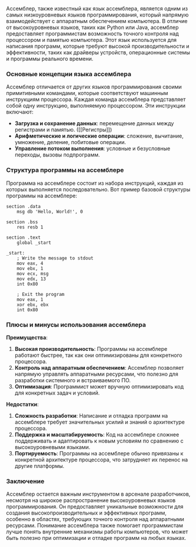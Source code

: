 Ассемблер, также известный как язык ассемблера, является одним из самых низкоуровневых языков программирования, который напрямую взаимодействует с аппаратным обеспечением компьютера. В отличие от высокоуровневых языков, таких как Python или Java, ассемблер предоставляет программистам возможность точного контроля над процессором и памятью компьютера. Этот язык используется для написания программ, которые требуют высокой производительности и эффективности, таких как драйверы устройств, операционные системы и программы реального времени.

### Основные концепции языка ассемблера

Ассемблер отличается от других языков программирования своими примитивными командами, которые соответствуют машинным инструкциям процессора. Каждая команда ассемблера представляет собой одну инструкцию, выполняемую процессором. Эти инструкции включают:

- **Загрузка и сохранение данных**: перемещение данных между регистрами и памятью. ([[Регистры]]) 
- **Арифметические и логические операции**: сложение, вычитание, умножение, деление, побитовые операции.
- **Управление потоком выполнения**: условные и безусловные переходы, вызовы подпрограмм.

### Структура программы на ассемблере

Программа на ассемблере состоит из набора инструкций, каждая из которых выполняется последовательно. Вот пример базовой структуры программы на ассемблере:

```assembly
section .data
    msg db 'Hello, World!', 0

section .bss
    res resb 1

section .text
    global _start

_start:
    ; Write the message to stdout
    mov eax, 4
    mov ebx, 1
    mov ecx, msg
    mov edx, 13
    int 0x80

    ; Exit the program
    mov eax, 1
    xor ebx, ebx
    int 0x80
```

### Плюсы и минусы использования ассемблера

**Преимущества**:
1. **Высокая производительность**: Программы на ассемблере работают быстрее, так как они оптимизированы для конкретного процессора.
2. **Контроль над аппаратным обеспечением**: Ассемблер позволяет напрямую управлять аппаратными ресурсами, что полезно для разработки системного и встраиваемого ПО.
3. **Оптимизация**: Программист может вручную оптимизировать код для конкретных задач и условий.

**Недостатки**:
1. **Сложность разработки**: Написание и отладка программ на ассемблере требует значительных усилий и знаний о архитектуре процессора.
2. **Поддержка и масштабируемость**: Код на ассемблере сложнее поддерживать и адаптировать к новым условиям по сравнению с высокоуровневыми языками.
3. **Портируемость**: Программы на ассемблере обычно привязаны к конкретной архитектуре процессора, что затрудняет их перенос на другие платформы.

### Заключение

Ассемблер остается важным инструментом в арсенале разработчиков, несмотря на широкое распространение высокоуровневых языков программирования. Он предоставляет уникальные возможности для создания высокопроизводительных и эффективных программ, особенно в областях, требующих точного контроля над аппаратными ресурсами. Понимание ассемблера также помогает программистам лучше понять внутренние механизмы работы компьютеров, что может быть полезно при оптимизации и отладке программ на любых языках.